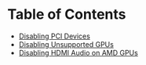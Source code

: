 # Table of Contents

- [Disabling PCI Devices](https://github.com/5T33Z0/OC-Little-Translated/tree/main/02_Disabling_Devices/Disabling_PCI_Sevices)
- [Disabling Unsupported GPUs](https://github.com/5T33Z0/OC-Little-Translated/tree/main/02_Disabling_Devices/Disabling_unsupported_GPUs)
- [Disabling HDMI Audio on AMD GPUs](https://github.com/5T33Z0/OC-Little-Translated/tree/main/02_Disabling_Devices/Disabling_AppleGFXHDA)
